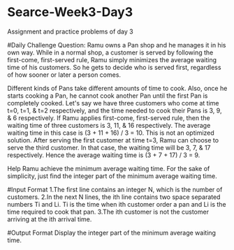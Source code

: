 # Searce-Week3-Day3
Assignment and practice problems of day 3

#Daily Challenge Question:
Ramu owns a Pan shop and he manages it in his own way. While in a normal shop, a customer is served by following the first-come, first-served rule, Ramu simply minimizes the average waiting time of his customers. So he gets to decide who is served first, regardless of how sooner or later a person comes.

Different kinds of Pans take different amounts of time to cook. Also, once he starts cooking a Pan, he cannot cook another Pan until the first Pan is completely cooked. Let's say we have three customers who come at time t=0, t=1, & t=2 respectively, and the time needed to cook their Pans is 3, 9, & 6 respectively. If Ramu applies first-come, first-served rule, then the waiting time of three customers is 3, 11, & 16 respectively. The average waiting time in this case is (3 + 11 + 16) / 3 = 10. This is not an optimized solution. After serving the first customer at time t=3, Ramu can choose to serve the third customer. In that case, the waiting time will be 3, 7, & 17 respectively. Hence the average waiting time is (3 + 7 + 17) / 3 = 9.

Help Ramu achieve the minimum average waiting time. For the sake of simplicity, just find the integer part of the minimum average waiting time.

#Input Format
1.The first line contains an integer N, which is the number of customers.
2.In the next N lines, the ith line contains two space separated numbers Ti and Li. Ti is the time when ith customer order a pan and Li is the time required to cook that pan.
3.The  ith customer is not the customer arriving at the  ith arrival time. 

#Output Format
Display the integer part of the minimum average waiting time.
